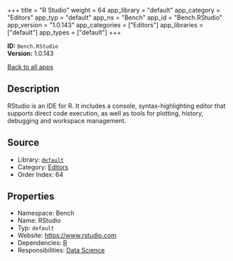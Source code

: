 ﻿+++
title = "R Studio"
weight = 64
app_library = "default"
app_category = "Editors"
app_typ = "default"
app_ns = "Bench"
app_id = "Bench.RStudio"
app_version = "1.0.143"
app_categories = ["Editors"]
app_libraries = ["default"]
app_types = ["default"]
+++

**ID:** `Bench.RStudio`  
**Version:** 1.0.143  
<!--more-->

[Back to all apps](/apps/)

## Description
RStudio is an IDE for R.
It includes a console, syntax-highlighting editor that supports
direct code execution, as well as tools for plotting, history,
debugging and workspace management.

## Source

* Library: [`default`](/app_libraries/default)
* Category: [Editors](/app_categories/editors)
* Order Index: 64

## Properties

* Namespace: Bench
* Name: RStudio
* Typ: `default`
* Website: <https://www.rstudio.com>
* Dependencies: [R](/apps/Bench.R)
* Responsibilities: [Data Science](/apps/Bench.Group.DataScience)

